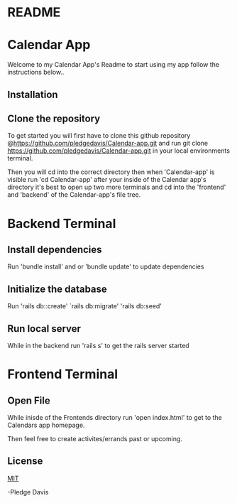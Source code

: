 # README
# Calendar App

Welcome to my Calendar App's Readme to start using my app follow the instructions below..

## Installation ##

## Clone the repository ##

To get started you will first have to clone this github repository
@https://github.com/pledgedavis/Calendar-app.git and run git clone https://github.com/pledgedavis/Calendar-app.git in your local environments terminal.

Then you will cd into the correct directory then when 'Calendar-app' is visible run 'cd Calendar-app' after your inside of the Calendar app's directory it's best to open up two more terminals and  cd into the 'frontend' and 'backend' of the Calendar-app's file tree.

# Backend Terminal #

## Install dependencies ##
Run 'bundle install' and or 'bundle update' to update dependencies 

## Initialize the database ##
Run 'rails db::create' `rails db:migrate' 'rails db:seed'

## Run local server ##

While in the backend run 'rails s' to get the rails server started 

# Frontend Terminal # 

## Open File ##

While inisde of the Frontends directory run 'open index.html' to get to the Calendars app homepage.



Then feel free to create activites/errands past or upcoming.


## License ##
[MIT](https://choosealicense.com/licenses/mit/)

-Pledge Davis
